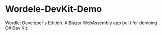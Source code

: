 # Wordele-DevKit-Demo
Wordle: Developer's Edition. A Blazor WebAssembly app built for demoing C# Dev Kit.

